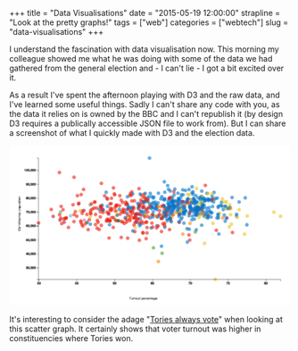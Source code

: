 +++
title = "Data Visualisations"
date = "2015-05-19 12:00:00"
strapline = "Look at the pretty graphs!"
tags = ["web"]
categories = ["webtech"]
slug = "data-visualisations"
+++

I understand the fascination with data visualisation now. This morning my colleague showed me what he was doing with some of the data we had gathered from the general election and - I can't lie - I got a bit excited over it.

As a result I've spent the afternoon playing with D3 and the raw data, and I've learned some useful things. Sadly I can't share any code with you, as the data it relies on is owned by the BBC and I can't republish it (by design D3 requires a publically accessible JSON file to work from). But I can share a screenshot of what I quickly made with D3 and the election data.

![Screenshot of a scatter graph representing voter turnout vs constituency population size](/images/posts/data-visualisations/size-vs-turnout.png)

It's interesting to consider the adage "[Tories always vote](https://twitter.com/EmmaKennedy/status/596478834788044802)" when looking at this scatter graph. It certainly shows that voter turnout was higher in constituencies where Tories won.
